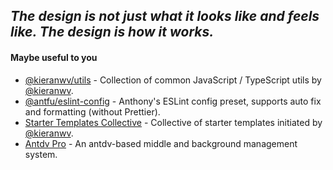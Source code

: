 ## _The design is not just what it looks like and feels like. The design is how it works._

#### Maybe useful to you

- [@kieranwv/utils](https://github.com/kieranwv/utils) - Collection of common JavaScript / TypeScript utils by [@kieranwv](https://github.com/kieranwv).
- [@antfu/eslint-config](https://github.com/antfu/eslint-config) - Anthony's ESLint config preset, supports auto fix and formatting (without Prettier).
- [Starter Templates Collective](https://github.com/starter-collective) - Collective of starter templates initiated by [@kieranwv](https://github.com/kieranwv).
- [Antdv Pro](https://github.com/antdv-pro) - An antdv-based middle and background management system.
